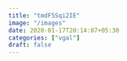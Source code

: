 ```yaml
---
title: "tmdF5Sqi2IE"
image: "/images"
date: 2020-01-17T20:14:07+05:30
categories: ["vgal"]
draft: false
---
```


